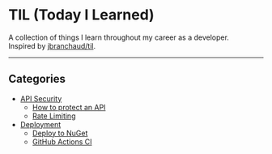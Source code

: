 # TIL (Today I Learned)

A collection of things I learn throughout my career as a developer.  
Inspired by [jbranchaud/til](https://github.com/jbranchaud/til).

---

## Categories
- [API Security](topics/api-security)
  - [How to protect an API](topics/api-security/protecting-apis.md)
  - [Rate Limiting](topics/api-security/rate-limiting.md)
- [Deployment](topics/deployment)
  - [Deploy to NuGet](topics/deployment/deploy-to-nuget.md)
  - [GitHub Actions CI](topics/deployment/github-actions-ci.md)
